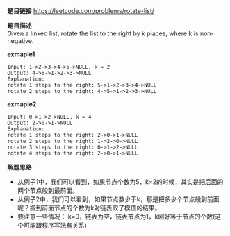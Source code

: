 **题目链接** 
https://leetcode.com/problems/rotate-list/

**题目描述**  
Given a linked list, rotate the list to the right by k places, where k is non-negative.

**exmaple1**
```
Input: 1->2->3->4->5->NULL, k = 2
Output: 4->5->1->2->3->NULL
Explanation:
rotate 1 steps to the right: 5->1->2->3->4->NULL
rotate 2 steps to the right: 4->5->1->2->3->NULL
```

**exmaple2**
```
Input: 0->1->2->NULL, k = 4
Output: 2->0->1->NULL
Explanation:
rotate 1 steps to the right: 2->0->1->NULL
rotate 2 steps to the right: 1->2->0->NULL
rotate 3 steps to the right: 0->1->2->NULL
rotate 4 steps to the right: 2->0->1->NULL
```

**解题思路** 
* 从例子1中，我们可以看到，如果节点个数为5，k=2的时候，其实是把后面的两个节点般到最前面。
* 从例子2中，我们可以看到，如果节点数少于k，那是把多少个节点般到前面呢？搬到前面节点的个数为k对链表取了模值的结果。
* 要注意一些情况： k=0，链表为空，链表节点为1，k刚好等于节点的个数(这个可能跟程序写法有关系)
